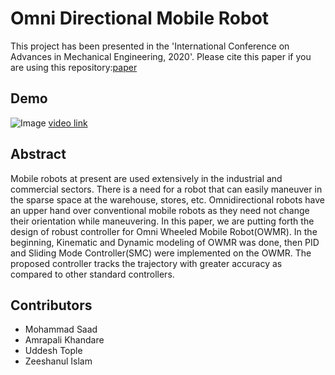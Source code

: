 # Omni Directional Mobile Robot
 This project has been presented in the 'International Conference on Advances in Mechanical Engineering, 2020'.
 Please cite this paper if you are using this repository:[paper](https://www.springer.com/in/book/9789811536380)
 ## Demo
 ![Image](https://drive.google.com/file/d/1GDIIFgf72JQT9CH9ptP_koPhE-MlEs28/view?usp=sharing)
[video link](https://drive.google.com/file/d/12JdKOwPNl6Pa24-NKA-WGQgfvkBHokF6/view?usp=sharing)
  
 ## Abstract
 Mobile robots at present are used extensively in the industrial and commercial sectors. There is a need for a robot that can easily
maneuver in the sparse space at the warehouse, stores, etc. Omnidirectional robots have an upper hand over conventional mobile robots as
they need not change their orientation while maneuvering. In this paper,
we are putting forth the design of robust controller for Omni Wheeled
Mobile Robot(OWMR). In the beginning, Kinematic and Dynamic modeling of OWMR was done, then PID and Sliding Mode Controller(SMC)
were implemented on the OWMR. The proposed controller tracks the
trajectory with greater accuracy as compared to other standard controllers.
## Contributors
* Mohammad Saad
* Amrapali Khandare
* Uddesh Tople
* Zeeshanul Islam
